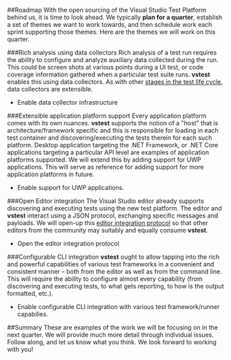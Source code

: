 ##Roadmap
With the open sourcing of the Visual Studio Test Platform behind us, it is time to look ahead. We typically **plan for a quarter**, establish a set of themes we want to work towards, and then schedule work each sprint supporting those themes. Here are the themes we will work on this quarter.

###Rich analysis using data collectors
Rich analysis of a test run requires the ability to configure and analyze auxiliary data collected during the run. This could be screen shots at various points during a UI test, or code coverage information gathered when a particular test suite runs. **vstest** enables this using data collectors. As with other [stages in the test life cycle](https://blogs.msdn.microsoft.com/visualstudioalm/2016/07/25/evolving-the-visual-studio-test-platform-part-1/), data collectors are extensible.
 - Enable data collector infrastructure

###Extensible application platform support
Every application platform comes with its own nuances. **vstest** supports the notion of a "host" that is architecture/framework specific and this is responsible for loading in each test container and discovering/executing the tests therein for each such platform. Desktop application targeting the .NET Framework, or .NET Core applications targeting a particular API level are examples of application platforms supported. We will extend this by adding support for UWP applications. This will serve as reference for adding support for more application platforms in future.
 - Enable support for UWP applications.

###Open Editor integration
The Visual Studio editor already supports discovering and executing tests using the new test platform. The editor and **vstest** interact using a JSON protocol, exchanging specific messages and payloads. We will open-up this [editor integration protocol](https://github.com/Microsoft/vstest-docs/blob/master/RFCs/0007-Editors-API-Specification.md) so that other editors from the community may suitably and equally consume **vstest**.
 - Open the editor integration protocol

###Configurable CLI integration
**vstest** ought to allow tapping into the rich and powerful capabilities of various test frameworks in a convenient and consistent manner – both from the editor as well as from the command line. This will require the ability to configure almost every capability (from discovering and executing tests, to what gets reporting, to how is the output formatted, etc.).
 - Enable configurable CLI integration with various test framework/runner capabilies.

##Summary
These are examples of the work we will be focusing on in the next quarter. We will provide much more detail through individual issues. Follow along, and let us know what you think. We look forward to working with you!
